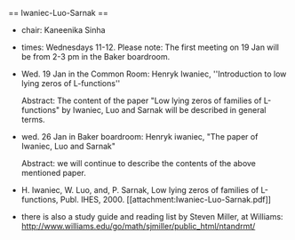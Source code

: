 == Iwaniec-Luo-Sarnak ==

 * chair: Kaneenika Sinha
 * times: Wednesdays 11-12.  Please note: The first meeting on 19 Jan will be from 2-3 pm in the Baker boardroom.
 * Wed. 19 Jan in the Common Room: Henryk Iwaniec, ''Introduction to low lying zeros of L-functions'' 
    
   Abstract: The content of the paper "Low lying zeros of families of L-functions" by Iwaniec, Luo and Sarnak will be described in general terms.

 * wed. 26 Jan in Baker boardroom: Henryk iwaniec, "The paper of Iwaniec, Luo and Sarnak"

   Abstract: we will continue to describe the contents of the above mentioned paper.

 * H. Iwaniec, W. Luo, and, P. Sarnak, Low lying zeros of families of L-functions, Publ. IHES, 2000.
    [[attachment:Iwaniec-Luo-Sarnak.pdf]]
 * there is also a study guide and reading list by Steven Miller, at Williams: http://www.williams.edu/go/math/sjmiller/public_html/ntandrmt/
